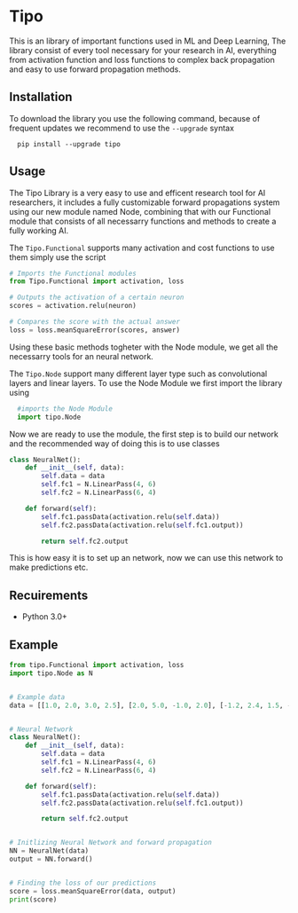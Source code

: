 # Tipo

This is an library of important functions used in ML and Deep Learning,
The library consist of every tool necessary for your research in AI,
everything from activation function and loss functions to complex
back propagation and easy to use forward propagation methods.


## Installation
To download the library you use the following command, because of frequent updates we recommend to use the     ```--upgrade``` syntax
```
  pip install --upgrade tipo
```

## Usage
The Tipo Library is a very easy to use and efficent research tool for AI researchers, it includes a fully customizable forward propagations system using our new module named Node, combining that with our Functional module that consists of all necessarry functions and methods to create a fully working AI. 

The ```Tipo.Functional``` supports many activation and cost functions to use them simply use the script
```python
# Imports the Functional modules
from Tipo.Functional import activation, loss

# Outputs the activation of a certain neuron
scores = activation.relu(neuron)

# Compares the score with the actual answer
loss = loss.meanSquareError(scores, answer)
```

Using these basic methods togheter with the Node module, we get all the necessarry tools for an neural network.

The ```Tipo.Node``` support many different layer type such as convolutional layers and linear layers. To use the Node Module we first import the library using 

```python
  #imports the Node Module
  import tipo.Node
```
Now we are ready to use the module, the first step is to build our network and the recommended way of doing this is to use classes
```python
class NeuralNet():
    def __init__(self, data):
        self.data = data
        self.fc1 = N.LinearPass(4, 6)
        self.fc2 = N.LinearPass(6, 4)

    def forward(self):
        self.fc1.passData(activation.relu(self.data))
        self.fc2.passData(activation.relu(self.fc1.output))

        return self.fc2.output
```
This is how easy it is to set up an network, now we can use this network to make predictions etc.


## Recuirements
- Python 3.0+


## Example
```Python 
from tipo.Functional import activation, loss
import tipo.Node as N


# Example data
data = [[1.0, 2.0, 3.0, 2.5], [2.0, 5.0, -1.0, 2.0], [-1.2, 2.4, 1.5, -2.0]]


# Neural Network
class NeuralNet():
    def __init__(self, data):
        self.data = data
        self.fc1 = N.LinearPass(4, 6)
        self.fc2 = N.LinearPass(6, 4)

    def forward(self):
        self.fc1.passData(activation.relu(self.data))
        self.fc2.passData(activation.relu(self.fc1.output))

        return self.fc2.output


# Initlizing Neural Network and forward propagation
NN = NeuralNet(data)
output = NN.forward()


# Finding the loss of our predictions
score = loss.meanSquareError(data, output)
print(score)


```










  
